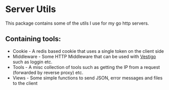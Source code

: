 # Server Utils

This package contains some of the utils I use for my go http servers.

## Containing tools:

- Cookie - A redis based cookie that uses a single token on the client side
- Middleware - Some HTTP Middleware that can be used with [Vestigo](https://github.com/husobee/vestigo) such as loggin etc.
- Tools - A misc collection of tools such as getting the IP from a request (forwarded by reverse proxy) etc.
- Views - Some simple functions to send JSON, error messages and files to the client
